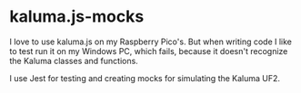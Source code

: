 # kaluma.js-mocks
I love to use kaluma.js on my Raspberry Pico's.
But when writing code I like to test run it on my Windows PC, which fails, because it doesn't recognize the Kaluma classes and functions.

I use Jest for testing and creating mocks for simulating the Kaluma UF2.
